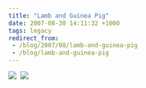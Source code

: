 ```yaml
---
title: "Lamb and Guinea Pig"
date: 2007-08-30 14:11:32 +1000
tags: legacy
redirect_from:
 - /blog/2007/08/lamb-and-guinea-pig
 - /blog/lamb-and-guinea-pig
---
```


<a href="http://picasaweb.google.com/calebbrown01/SouthAmerica2007/photo#5104293834481665410"><img src="http://lh4.google.com/calebbrown01/RtYYMuF_BYI/AAAAAAAABHM/Gkc7mtQJ1Es/s288/IMG_3810.JPG" /></a>&nbsp;&nbsp;<a href="http://picasaweb.google.com/calebbrown01/SouthAmerica2007/photo#5104310258436605410"><img src="http://lh4.google.com/calebbrown01/RtYnIuF_BeI/AAAAAAAABIE/R9jw3kxuxuw/s288/IMG_3825.JPG" /></a>

